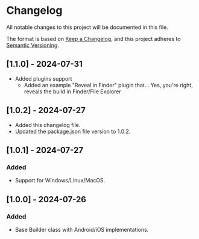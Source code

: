 # Changelog

All notable changes to this project will be documented in this file.

The format is based on [Keep a Changelog](https://keepachangelog.com/en/1.1.0/),
and this project adheres to [Semantic Versioning](https://semver.org/spec/v2.0.0.html).

## [1.1.0] - 2024-07-31

- Added plugins support
  - Added an example "Reveal in Finder" plugin that... Yes, you're right, reveals the build in Finder/File Explorer

## [1.0.2] - 2024-07-27

- Added this changelog file.
- Updated the package.json file version to 1.0.2.

## [1.0.1] - 2024-07-27

### Added

- Support for Windows/Linux/MacOS.

## [1.0.0] - 2024-07-26

### Added

- Base Builder class with Android/iOS implementations.
